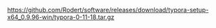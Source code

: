 <!--
 * @Author: JavaPub
 * @Date: 2024-05-25 15:00:49
 * @LastEditors: your name
 * @LastEditTime: 2024-05-25 15:00:51
 * @Description: Here is the JavaPub code base. Search JavaPub on the whole web.
 * @FilePath: \software\typora\other-linux\readme.md
-->
https://github.com/Rodert/software/releases/download/typora-setup-x64_0.9.96-win/typora-0-11-18.tar.gz